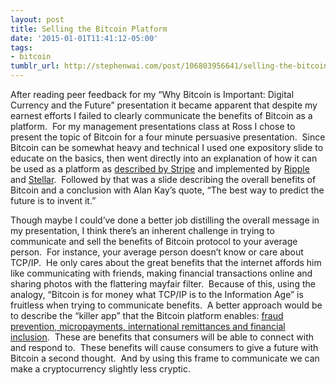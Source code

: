 ```yaml
---
layout: post
title: Selling the Bitcoin Platform
date: '2015-01-01T11:41:12-05:00'
tags:
- bitcoin
tumblr_url: http://stephenwai.com/post/106803956641/selling-the-bitcoin-platform
---
```

After reading peer feedback for my “Why Bitcoin is Important: Digital Currency and the Future” presentation it became apparent that despite my earnest efforts I failed to clearly communicate the benefits of Bitcoin as a platform.  For my management presentations class at Ross I chose to present the topic of Bitcoin for a four minute persuasive presentation.  Since Bitcoin can be somewhat heavy and technical I used one expository slide to educate on the basics, then went directly into an explanation of how it can be used as a platform as [described by Stripe](2015-01-01-selling-the-bitcoin-platform.md) and implemented by [Ripple](https://ripple.com/knowledge-center/understanding-ripple/) and [Stellar](https://www.stellar.org/learn/).  Followed by that was a slide describing the overall benefits of Bitcoin and a conclusion with Alan Kay’s quote, “The best way to predict the future is to invent it.”

Though maybe I could’ve done a better job distilling the overall message in my presentation, I think there’s an inherent challenge in trying to communicate and sell the benefits of Bitcoin protocol to your average person.  For instance, your average person doesn’t know or care about TCP/IP.  He only cares about the great benefits that the internet affords him like communicating with friends, making financial transactions online and sharing photos with the flattering mayfair filter.  Because of this, using the analogy, “Bitcoin is for money what TCP/IP is to the Information Age” is fruitless when trying to communicate benefits.  A better approach would be to describe the “killer app” that the Bitcoin platform enables: [fraud prevention, micropayments, international remittances and financial inclusion](http://dealbook.nytimes.com/2014/01/21/why-bitcoin-matters/).  These are benefits that consumers will be able to connect with and respond to.  These benefits will cause consumers to give a future with Bitcoin a second thought.  And by using this frame to communicate we can make a cryptocurrency slightly less cryptic.
